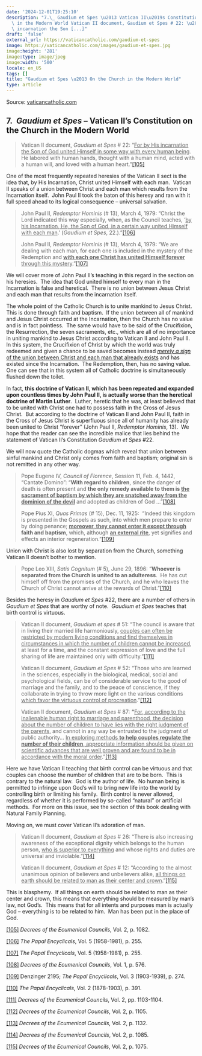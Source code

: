 ```yaml
---
date: '2024-12-01T19:25:10'
description: "7.\_ Gaudium et Spes \u2013 Vatican II\u2019s Constitution on the Church\
  \ in the Modern World Vatican II document, Gaudium et Spes # 22: \u201CFor by His\
  \ incarnation the Son [...]"
draft: 'false'
external_url: https://vaticancatholic.com/gaudium-et-spes
image: https://vaticancatholic.com/images/gaudium-et-spes.jpg
image:height: '281'
image:type: image/jpeg
image:width: '500'
locale: en_US
tags: []
title: "Gaudium et Spes \u2013 On the Church in the Modern World"
type: article
---
```




Source: [vaticancatholic.com](https://vaticancatholic.com/gaudium-et-spes)

<h2><strong>7.<em>  Gaudium et Spes</em></strong> – Vatican II’s Constitution on the Church in the Modern World</h2>
<blockquote>
<p>Vatican II document,<em> Gaudium et Spes</em> # 22: “<span style="text-decoration: underline;">For by His incarnation the Son of God united Himself in some way with every human being</span>.  He labored with human hands, thought with a human mind, acted with a human will, and loved with a human heart.”<a id="_ednref105" title="" href="#_edn105" name="_ednref105">[105]</a></p>
</blockquote>
<p>One of the most frequently repeated heresies of the Vatican II sect is the idea that, by His Incarnation, Christ united Himself with each man.  Vatican II speaks of a union between Christ and each man which results from the Incarnation itself.  John Paul II took the baton of this heresy and ran with it full speed ahead to its logical consequence – universal salvation.</p>

<blockquote>
<p>John Paul II, <em>Redemptor Hominis</em> (# 13), March 4, 1979: “Christ the Lord indicated this way especially, when, as the Council teaches, ‘<span style="text-decoration: underline;">by his Incarnation, He, the Son of God, in a certain way united Himself with each man</span>.’ (<em>Gaudium et Spes</em>, 22.).”<a id="_ednref106" title="" href="#_edn106" name="_ednref106">[106]</a></p>
<p>John Paul II, <em>Redemptor Hominis</em> (# 13), March 4, 1979: “We are dealing with each man, for each one is included in the mystery of the Redemption and <strong><span style="text-decoration: underline;">with each one Christ has united Himself forever</span></strong><span style="text-decoration: underline;"> through this mystery</span>.”<a id="_ednref107" title="" href="#_edn107" name="_ednref107">[107]</a></p>
</blockquote>
<p>We will cover more of John Paul II’s teaching in this regard in the section on his heresies.  The idea that God united himself to every man in the Incarnation is false and heretical.  There is no union between Jesus Christ and each man that results from the incarnation itself.</p>
<p>The whole point of the Catholic Church is to unite mankind to Jesus Christ.  This is done through faith and baptism.  If the union between all of mankind and Jesus Christ occurred at the Incarnation, then the Church has no value and is in fact pointless.  The same would have to be said of the Crucifixion, the Resurrection, the seven sacraments, etc., which are all of no importance in uniting mankind to Jesus Christ according to Vatican II and John Paul II.  In this system, the Crucifixion of Christ by which the world was truly redeemed and given a chance to be saved becomes instead <em><span style="text-decoration: underline;">merely a sign</span></em><span style="text-decoration: underline;"> of the union between Christ and each man that already exists</span> and has existed since the Incarnation.  The Redemption, then, has no saving value.  One can see that in this system all of Catholic doctrine is simultaneously flushed down the toilet.</p>
<p>In fact, <strong>this doctrine of Vatican II, which has been repeated and expanded upon countless times by John Paul II, is actually worse than the heretical doctrine of Martin Luther</strong>.  Luther, heretic that he was, at least believed that to be united with Christ one had to possess faith in the Cross of Jesus Christ.  But according to the doctrine of Vatican II and John Paul II, faith in the Cross of Jesus Christ is superfluous since all of humanity has already been united to Christ “forever” (John Paul II, <em>Redemptor Hominis</em>, 13).  We hope that the reader can see the incredible malice that lies behind the statement of Vatican II’s Constitution <em>Gaudium et Spes</em> #22.</p>
<p>We will now quote the Catholic dogmas which reveal that union between sinful mankind and Christ only comes from faith and baptism; original sin is not remitted in any other way.</p>

<blockquote>
<p>Pope Eugene IV, <em>Council of Florence</em>, Session 11, Feb. 4, 1442, “Cantate Domino”: “<strong>With regard to children</strong>, since the danger of death is often present and <strong>the only remedy available to them is <span style="text-decoration: underline;">the sacrament of baptism by which they are snatched away from the dominion of the devil</span></strong> and adopted as children of God …”<a id="_ednref108" title="" href="#_edn108" name="_ednref108">[108]</a></p>
<p>Pope Pius XI, <em>Quas Primas </em>(# 15), Dec. 11, 1925:  “Indeed this kingdom is presented in the Gospels as such, into which men prepare to enter by doing penance; <strong><span style="text-decoration: underline;">moreover, they cannot enter it except through</span></strong> <strong>faith and baptism</strong>, which, although <strong><span style="text-decoration: underline;">an external rite</span></strong>, yet signifies and effects an interior regeneration.”<a id="_ednref109" title="" href="#_edn109" name="_ednref109">[109]</a></p>
</blockquote>
<p>Union with Christ is also lost by separation from the Church, something Vatican II doesn’t bother to mention.</p>

<blockquote>
<p>Pope Leo XIII, <em>Satis Cognitum</em> (# 5), June 29, 1896: “<strong>Whoever is separated from the Church is united to an adulteress</strong>.  He has cut himself off from the promises of the Church, and he who leaves the Church of Christ cannot arrive at the rewards of Christ.”<a id="_ednref110" title="" href="#_edn110" name="_ednref110">[110]</a></p>
</blockquote>
<p>Besides the heresy in <em>Gaudium et Spes</em> #22, there are a number of others in <em>Gaudium et Spes</em> that are worthy of note.  <em>Gaudium et Spes</em> teaches that birth control is virtuous.</p>

<blockquote>
<p>Vatican II document,<em> Gaudium et spes</em> # 51: “The council is aware that in living their married life harmoniously, <span style="text-decoration: underline;">couples can often be restricted by modern living conditions and find themselves in circumstances in which the number of children cannot be increased</span>, at least for a time, and the constant expression of love and the full sharing of life are maintained only with difficulty.”<a id="_ednref111" title="" href="#_edn111" name="_ednref111">[111]</a></p>
<p>Vatican II document,<em> Gaudium et Spes</em> # 52: “Those who are learned in the sciences, especially in the biological, medical, social and psychological fields, can be of considerable service to the good of marriage and the family, and to the peace of conscience, if they collaborate in trying to throw more light on the various conditions <span style="text-decoration: underline;">which favor the virtuous control of procreation</span>.”<a id="_ednref112" title="" href="#_edn112" name="_ednref112">[112]</a></p>
<p>Vatican II document,<em> Gaudium et Spes</em> # 87: <strong>“</strong><span style="text-decoration: underline;">For, according to the inalienable human right to marriage and parenthood, the decision about the number of children to have lies with the right judgment of the parents</span>, and cannot in any way be entrusted to the judgment of public authority… <span style="text-decoration: underline;">In exploring methods <strong>to help couples regulate the number of their children</strong>, appropriate information should be given on scientific advances that are well proven and are found to be in accordance with the moral order</span>.”<a id="_ednref113" title="" href="#_edn113" name="_ednref113">[113]</a></p>
</blockquote>
<p>Here we have Vatican II teaching that birth control can be virtuous and that couples can choose the number of children that are to be born.  This is contrary to the natural law.  God is the author of life.  No human being is permitted to infringe upon God’s will to bring new life into the world by controlling birth or limiting his family.  Birth control is never allowed, regardless of whether it is performed by so-called “natural” or artificial methods.  For more on this issue, see the section of this book dealing with Natural Family Planning.</p>
<p>Moving on, we must cover Vatican II’s adoration of man.</p>

<blockquote>
<p>Vatican II document,<em> Gaudium et Spes</em> # 26: “There is also increasing awareness of the exceptional dignity which belongs to the human person, <span style="text-decoration: underline;">who is superior to everything</span> and whose rights and duties are universal and inviolable.”<a id="_ednref114" title="" href="#_edn114" name="_ednref114">[114]</a></p>
<p>Vatican II document,<em> Gaudium et Spes</em> # 12: “According to the almost unanimous opinion of believers and unbelievers alike, <span style="text-decoration: underline;">all things on earth should be related to man as their center and crown</span>.”<a id="_ednref115" title="" href="#_edn115" name="_ednref115">[115]</a></p>
</blockquote>
<p>This is blasphemy.  If all things on earth should be related to man as their center and crown, this means that everything should be measured by man’s law, not God’s.  This means that for all intents and purposes man is actually God – everything is to be related to him.  Man has been put in the place of God.</p>

<div class="footnotes">

<div id="edn105">
<p><a id="_edn105" title="" href="#_ednref105" name="_edn105">[105]</a> <em>Decrees of the Ecumenical Councils</em>, Vol. 2, p. 1082.</p>

</div>
<div id="edn106">
<p><a id="_edn106" title="" href="#_ednref106" name="_edn106">[106]</a> <em>The Papal Encyclicals</em>, Vol. 5 (1958-1981), p. 255.</p>

</div>
<div id="edn107">
<p><a id="_edn107" title="" href="#_ednref107" name="_edn107">[107]</a> <em>The Papal Encyclicals</em>, Vol. 5 (1958-1981), p. 255.</p>

</div>
<div id="edn108">
<p><a id="_edn108" title="" href="#_ednref108" name="_edn108">[108]</a> <em>Decrees of the Ecumenical Councils</em>, Vol. 1, p. 576.</p>

</div>
<div id="edn109">
<p><a id="_edn109" title="" href="#_ednref109" name="_edn109">[109]</a> Denzinger 2195; <em>The Papal Encyclicals</em>, Vol. 3 (1903-1939), p. 274.</p>

</div>
<div id="edn110">
<p><a id="_edn110" title="" href="#_ednref110" name="_edn110">[110]</a> <em>The Papal Encyclicals</em>, Vol. 2 (1878-1903), p. 391.</p>

</div>
<div id="edn111">
<p><a id="_edn111" title="" href="#_ednref111" name="_edn111">[111]</a> <em>Decrees of the Ecumenical Councils</em>, Vol. 2, pp. 1103-1104.</p>

</div>
<div id="edn112">
<p><a id="_edn112" title="" href="#_ednref112" name="_edn112">[112]</a> <em>Decrees of the Ecumenical Councils</em>, Vol. 2, p. 1105.</p>

</div>
<div id="edn113">
<p><a id="_edn113" title="" href="#_ednref113" name="_edn113">[113]</a> <em>Decrees of the Ecumenical Councils</em>, Vol. 2, p. 1132.</p>

</div>
<div id="edn114">
<p><a id="_edn114" title="" href="#_ednref114" name="_edn114">[114]</a> <em>Decrees of the Ecumenical Councils</em>, Vol. 2, p. 1085.</p>

</div>
<div id="edn115">
<p><a id="_edn115" title="" href="#_ednref115" name="_edn115">[115]</a> <em>Decrees of the Ecumenical Councils</em>, Vol. 2, p. 1075.</p>

</div>

